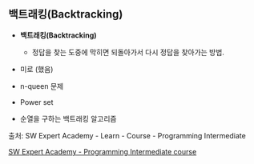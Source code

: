 ## 백트래킹(Backtracking)

- <strong>백트래킹(Backtracking)</strong>

  - 정답을 찾는 도중에 막히면 되돌아가서 다시 정답을 찾아가는 방법.
  


- 미로 (했음)

- n-queen 문제

- Power set

- 순열을 구하는 백트래킹 알고리즘

  

  

  

  

출처: SW Expert Academy - Learn - Course - Programming Intermediate

[SW Expert Academy - Programming Intermediate course](https://swexpertacademy.com/main/learn/course/subjectList.do?courseId=AVuPDN86AAXw5UW6)

